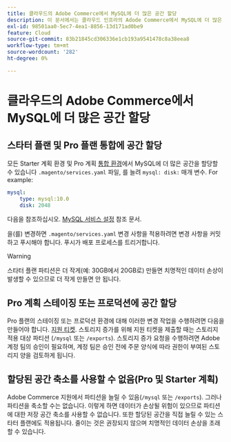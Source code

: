 ```yaml
---
title: 클라우드의 Adobe Commerce에서 MySQL에 더 많은 공간 할당
description: 이 문서에서는 클라우드 인프라의 Adode Commerce에서 MySQL에 더 많은 공간을 할당하는 방법에 대한 지침을 제공합니다.
exl-id: 98501aa0-5ec7-4ea1-8856-13d171ad0be9
feature: Cloud
source-git-commit: 83b21845cd306336e1cb193a9541478c8a38eea8
workflow-type: tm+mt
source-wordcount: '282'
ht-degree: 0%

---
```


# 클라우드의 Adobe Commerce에서 MySQL에 더 많은 공간 할당


## 스타터 플랜 및 Pro 플랜 통합에 공간 할당

모든 Starter 계획 환경 및 Pro 계획 [통합 환경](/help/announcements/adobe-commerce-announcements/integration-environment-enhancement-request-pro-and-starter.md)에서 MySQL에 더 많은 공간을 할당할 수 있습니다 `.magento/services.yaml` 파일, 를 늘려 `mysql: disk:` 매개 변수. For example:

```yaml
mysql:
    type: mysql:10.0
    disk: 2048
```

다음을 참조하십시오. [MySQL 서비스 설정](https://devdocs.magento.com/guides/v2.3/cloud/project/project-conf-files_services-mysql.html) 참조 문서.

을(를) 변경하면 `.magento/services.yaml` 변경 사항을 적용하려면 변경 사항을 커밋하고 푸시해야 합니다. 푸시가 배포 프로세스를 트리거합니다.

>[!WARNING]
>
>스타터 플랜 파티션은 더 작게(예: 30GB에서 20GB로) 만들면 치명적인 데이터 손상이 발생할 수 있으므로 더 작게 만들면 안 됩니다.

## Pro 계획 스테이징 또는 프로덕션에 공간 할당

Pro 플랜의 스테이징 또는 프로덕션 환경에 대해 이러한 변경 작업을 수행하려면 다음을 만들어야 합니다. [지원 티켓](/help/help-center-guide/help-center/magento-help-center-user-guide.md#merchant-not-displayed). 스토리지 증가를 위해 지원 티켓을 제출할 때는 스토리지 적용 대상 파티션 (`/mysql` 또는 `/exports`). 스토리지 증가 요청을 수행하려면 Adobe 계정 팀의 승인이 필요하며, 계정 팀은 승인 전에 주문 양식에 따라 권한이 부여된 스토리지 양을 검토하게 됩니다.

## 할당된 공간 축소를 사용할 수 없음(Pro 및 Starter 계획)

Adobe Commerce 지원에서 파티션을 늘릴 수 있음(`/mysql` 또는 `/exports`). 그러나 파티션을 축소할 수는 없습니다. 이렇게 하면 데이터가 손상될 위험이 있으므로 파티션에 대한 저장 공간 축소를 사용할 수 없습니다.
또한 할당된 공간을 직접 늘릴 수 있는 스타터 플랜에도 적용됩니다. 줄이는 것은 권장되지 않으며 치명적인 데이터 손상을 초래할 수 있습니다.
